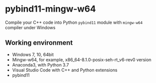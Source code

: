 # pybind11-mingw-w64

Compile your C++ code into Python `pybind11` module with `mingw-w64` compiler under Windows

## Working environment

- Windows 7, 10, 64bit
- Mingw-w64, for example, x86_64-8.1.0-posix-seh-rt_v6-rev0 version
- Anaconda3, with Python 3.7
- Visual Studio Code with C++ and Python extensions
- pybind11



